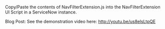 

Copy/Paste the contents of NavFilterExtension.js into the NavFilterExtension UI Script in a ServiceNow instance.

Blog Post:
See the demonstration video here:  http://youtu.be/us8elsLtpQE
